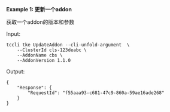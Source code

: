 **Example 1: 更新一个addon**

获取一个addon的版本和参数

Input: 

```
tccli tke UpdateAddon --cli-unfold-argument  \
    --ClusterId cls-123deabc \
    --AddonName cbs \
    --AddonVersion 1.1.0
```

Output: 
```
{
    "Response": {
        "RequestId": "f55aaa93-c681-47c9-860a-59ae16ade268"
    }
}
```

